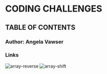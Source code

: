 # CODING CHALLENGES 

## TABLE OF CONTENTS

### Author: Angela Vawser

### Links
![array-reverse](challenges/array-reverse)
![array-shift](challenges/array-shift)
